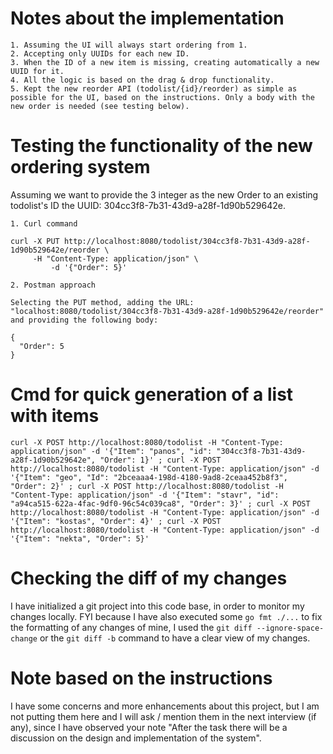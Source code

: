 # Notes about the implementation 

    1. Assuming the UI will always start ordering from 1.
    2. Accepting only UUIDs for each new ID.
    3. When the ID of a new item is missing, creating automatically a new UUID for it.
    4. All the logic is based on the drag & drop functionality.
    5. Kept the new reorder API (todolist/{id}/reorder) as simple as possible for the UI, based on the instructions. Only a body with the new order is needed (see testing below).


# Testing the functionality of the new ordering system

Assuming we want to provide the 3 integer as the new Order to an existing todolist's ID the UUID: 304cc3f8-7b31-43d9-a28f-1d90b529642e. 

    1. Curl command

    curl -X PUT http://localhost:8080/todolist/304cc3f8-7b31-43d9-a28f-1d90b529642e/reorder \
         -H "Content-Type: application/json" \
             -d '{"Order": 5}'

    2. Postman approach 

    Selecting the PUT method, adding the URL: "localhost:8080/todolist/304cc3f8-7b31-43d9-a28f-1d90b529642e/reorder" and providing the following body:

    {
      "Order": 5
    }


# Cmd for quick generation of a list with items

    curl -X POST http://localhost:8080/todolist -H "Content-Type: application/json" -d '{"Item": "panos", "id": "304cc3f8-7b31-43d9-a28f-1d90b529642e", "Order": 1}' ; curl -X POST http://localhost:8080/todolist -H "Content-Type: application/json" -d '{"Item": "geo", "Id": "2bceaaa4-198d-4180-9ad8-2ceaa452b8f3", "Order": 2}' ; curl -X POST http://localhost:8080/todolist -H "Content-Type: application/json" -d '{"Item": "stavr", "id": "a94ca515-622a-4fac-9df0-96c54c039ca8", "Order": 3}' ; curl -X POST http://localhost:8080/todolist -H "Content-Type: application/json" -d '{"Item": "kostas", "Order": 4}' ; curl -X POST http://localhost:8080/todolist -H "Content-Type: application/json" -d '{"Item": "nekta", "Order": 5}'


# Checking the diff of my changes 

I have initialized a git project into this code base, in order to monitor my changes locally. FYI because I have also executed some `go fmt ./...` to fix the formatting of any changes of mine, I used the `git diff --ignore-space-change` or the `git diff -b` command to have a clear view of my changes.


# Note based on the instructions

I have some concerns and more enhancements about this project, but I am not putting them here and I will ask / mention them in the next interview (if any), since I have observed your note "After the task there will be a discussion on the design and implementation of the system".
